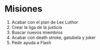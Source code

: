 # Misiones

1. Acabar con el plan de Lex Luthor
2. Crear la liga de la justicia
3. Buscar nuevos miembros
4. Acabar con death stroke, gatubela y  joker
5. Pedir ayuda a Flash

